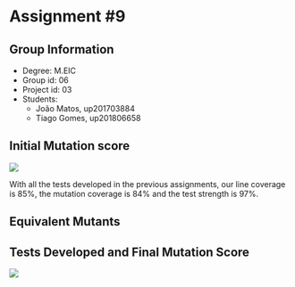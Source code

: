 # Assignment #9

## Group Information

- Degree: M.EIC
- Group id: 06
- Project id: 03
- Students:
  - João Matos, up201703884
  - Tiago Gomes, up201806658

## Initial Mutation score 

![](./images/Captura%20de%20ecr%C3%A3%20de%202022-12-06%2013-32-51.png)

With all the tests developed in the previous assignments, our line coverage is 85%, the mutation coverage is 84% and the test strength is 97%.

## Equivalent Mutants

## Tests Developed and Final Mutation Score

![](./images/Captura%20de%20ecr%C3%A3%20de%202022-12-07%2016-09-27.png)